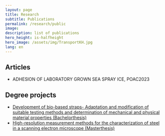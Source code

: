 ```yaml
---
layout: page
title: Research
subtitle: Publications
permalink: /research/public
image: 
description: list of publications
hero_height: is-halfheight
hero_image: /assets/img/TransportKH.jpg
lang: en
---
```

## Articles
* ADHESION OF LABORATORY GROWN SEA SPRAY ICE, POAC2023


## Degree projects

* [Development of bio-based straps-
Adaptation and modification of suitable testing methods and
determination of mechanical and physical material properties (Bachelorthesis)](/assets/publications/Bachelorarbeit_Paul_Ruebsamen_von_Doehren.pdf)
* [High-resolution measurement methods for the characterization of steel in a scanning
electron microscope (Masterthesis)](assets\publications\Masterarbeit_Paul_Ruebsamen_von_Doehren.pdf)



